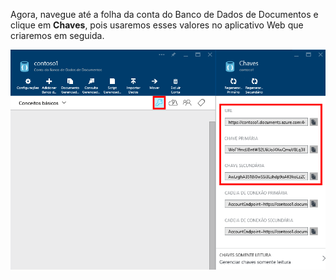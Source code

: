   Agora, navegue até a folha da conta do Banco de Dados de Documentos e clique em **Chaves**, pois usaremos esses valores no aplicativo Web que criaremos em seguida.

![Captura de tela do Portal do Azure mostrando uma conta de Banco de Dados de Documentos, com o botão Chaves realçado na folha Conta de Banco de Dados de Documentos e os valores URI, CHAVE PRIMÁRIA e CHAVE SECUNDÁRIA realçados na folha Chaves](./media/documentdb-keys/keys.png)



<!--HONumber=Nov16_HO2-->


